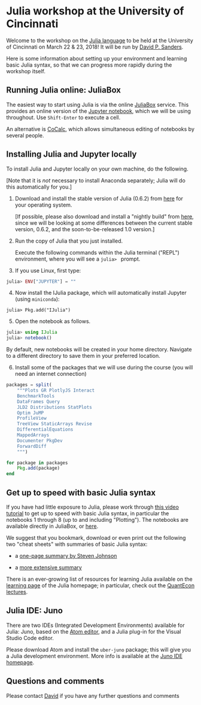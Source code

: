 # Julia workshop at the University of Cincinnati

Welcome to the workshop on the [Julia language](http://www.julialang.org) to be held at the University of Cincinnati on March 22 & 23, 2018! It will be run by [David P. Sanders](http://sistemas.fciencias.unam.mx/~dsanders/).

Here is some information about setting up your environment and learning basic Julia syntax, so that we can progress more rapidly during the workshop itself.

## Running Julia online: JuliaBox
The easiest way to start using Julia is via the online [JuliaBox](http://www.juliabox.com) service.
This provides an online version of the [Jupyter notebook](http://www.jupyter.org), which we will be using throughout. Use `Shift-Enter` to execute a cell.

An alternative is [CoCalc](http://www.cocalc.com), which allows simultaneous editing of notebooks by several people.

## Installing Julia and Jupyter locally
To install Julia and Jupyter locally on your own machine, do the following.

[Note that it is *not* necessary to install Anaconda separately; Julia will do this automatically for you.]

1. Download and install the stable version of Julia (0.6.2) from [here](http://www.julialang.org/downloads) for your operating system.

    [If possible, please also download and install a "nightly build" from [here](https://julialang.org/downloads/nightlies.html), since we will be looking at some differences between the current stable version, 0.6.2, and the soon-to-be-released 1.0 version.]

2. Run the copy of Julia that you just installed.

    Execute the following commands within the Julia terminal ("REPL") environment, where you will see a `julia> ` prompt.

3. If you use Linux, first type:
```jl
julia> ENV["JUPYTER"] = ""
```

4. Now install the IJulia package, which will automatically install Jupyter (using `miniconda`):
```
julia> Pkg.add("IJulia")
```

5. Open the notebook as follows.
```jl
julia> using IJulia
julia> notebook()
```
By default, new notebooks will be created in your home directory. Navigate to a different directory to save them in your preferred location.

6. Install some of the packages that we will use during the course (you will need an internet connection)
```jl
packages = split(
    """Plots GR PlotlyJS Interact
    BenchmarkTools
    DataFrames Query
    JLD2 Distributions StatPlots
    Optim JuMP
    ProfileView
    TreeView StaticArrays Revise
    DifferentialEquations
    MappedArrays
    Documenter PkgDev
    ForwardDiff
    """)    

for package in packages
    Pkg.add(package)
end
```
## Get up to speed with basic Julia syntax

If you have had little exposure to Julia, please work through [this video tutorial](https://youtu.be/4igzy3bGVkQ) to get up to speed with basic Julia syntax, in particular the notebooks 1 through 8 (up to and including "Plotting"). The notebooks are available directly in JuliaBox, or [here](https://github.com/JuliaComputing/JuliaBoxTutorials/tree/master/intro-to-julia).

We suggest that you bookmark, download or even print out the following two "cheat sheets" with summaries of basic Julia syntax:
- a [one-page summary by Steven Johnson](https://github.com/stevengj/1806/blob/master/julia/Julia-cheatsheet.pdf)

- a [more extensive summary](https://juliadocs.github.io/Julia-Cheat-Sheet)

There is an ever-growing list of resources for learning Julia available on the [learning page](http://www.julialang.org/learning) of the Julia homepage; in particular, check out the [QuantEcon lectures](https://lectures.quantecon.org/jl).


## Julia IDE: Juno

There are two IDEs (Integrated Development Environments) available for Julia: Juno, based on the [Atom editor](https://atom.io/), and a Julia plug-in for the Visual Studio Code editor.

Please download Atom and install the `uber-juno` package; this will give you a Julia development environment. More info is available at the [Juno IDE homepage](http://junolab.org/).


## Questions and comments
Please contact  [David](dpsanders@ciencias.unam.mx) if you have any further questions and comments
